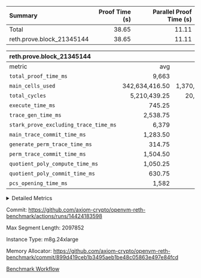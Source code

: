 | Summary | Proof Time (s) | Parallel Proof Time (s) |
|:---|---:|---:|
| Total |  38.65 |  11.11 |
| reth.prove.block_21345144 |  38.65 |  11.11 |


| reth.prove.block_21345144 |||||
|:---|---:|---:|---:|---:|
|metric|avg|sum|max|min|
| `total_proof_time_ms ` |  9,663 |  38,652 |  11,106 |  8,400 |
| `main_cells_used     ` |  342,634,416.50 |  1,370,537,666 |  481,426,748 |  248,970,306 |
| `total_cycles        ` |  5,210,439.25 |  20,841,757 |  6,306,440 |  3,744,780 |
| `execute_time_ms     ` |  745.25 |  2,981 |  865 |  513 |
| `trace_gen_time_ms   ` |  2,538.75 |  10,155 |  2,880 |  2,176 |
| `stark_prove_excluding_trace_time_ms` |  6,379 |  25,516 |  7,530 |  5,711 |
| `main_trace_commit_time_ms` |  1,283.50 |  5,134 |  1,588 |  1,102 |
| `generate_perm_trace_time_ms` |  314.75 |  1,259 |  356 |  251 |
| `perm_trace_commit_time_ms` |  1,504.50 |  6,018 |  1,765 |  1,228 |
| `quotient_poly_compute_time_ms` |  1,050.25 |  4,201 |  1,362 |  801 |
| `quotient_poly_commit_time_ms` |  630.75 |  2,523 |  710 |  502 |
| `pcs_opening_time_ms ` |  1,582 |  6,328 |  1,734 |  1,360 |



<details>
<summary>Detailed Metrics</summary>

| air_name | block_number | quotient_deg | interactions | constraints |
| --- | --- | --- | --- | --- |
| AccessAdapterAir<16> | 21345144 | 2 | 5 | 12 | 
| AccessAdapterAir<2> | 21345144 | 2 | 5 | 12 | 
| AccessAdapterAir<32> | 21345144 | 2 | 5 | 12 | 
| AccessAdapterAir<4> | 21345144 | 2 | 5 | 12 | 
| AccessAdapterAir<8> | 21345144 | 2 | 5 | 12 | 
| BitwiseOperationLookupAir<8> | 21345144 | 2 | 2 | 4 | 
| KeccakVmAir | 21345144 | 2 | 321 | 4,513 | 
| MemoryMerkleAir<8> | 21345144 | 2 | 4 | 39 | 
| PersistentBoundaryAir<8> | 21345144 | 2 | 3 | 7 | 
| PhantomAir | 21345144 | 2 | 3 | 5 | 
| Poseidon2PeripheryAir<BabyBearParameters>, 1> | 21345144 | 2 | 1 | 286 | 
| ProgramAir | 21345144 | 1 | 1 | 4 | 
| RangeTupleCheckerAir<2> | 21345144 | 1 | 1 | 4 | 
| Rv32HintStoreAir | 21345144 | 2 | 18 | 28 | 
| Sha256VmAir | 21345144 | 2 | 50 | 663 | 
| VariableRangeCheckerAir | 21345144 | 1 | 1 | 4 | 
| VmAirWrapper<Rv32BaseAluAdapterAir, BaseAluCoreAir<4, 8> | 21345144 | 2 | 20 | 37 | 
| VmAirWrapper<Rv32BaseAluAdapterAir, LessThanCoreAir<4, 8> | 21345144 | 2 | 18 | 40 | 
| VmAirWrapper<Rv32BaseAluAdapterAir, ShiftCoreAir<4, 8> | 21345144 | 2 | 24 | 91 | 
| VmAirWrapper<Rv32BranchAdapterAir, BranchEqualCoreAir<4> | 21345144 | 2 | 11 | 20 | 
| VmAirWrapper<Rv32BranchAdapterAir, BranchLessThanCoreAir<4, 8> | 21345144 | 2 | 13 | 35 | 
| VmAirWrapper<Rv32CondRdWriteAdapterAir, Rv32JalLuiCoreAir> | 21345144 | 2 | 10 | 18 | 
| VmAirWrapper<Rv32HeapAdapterAir<2, 32, 32>, BaseAluCoreAir<32, 8> | 21345144 | 2 | 61 | 126 | 
| VmAirWrapper<Rv32HeapAdapterAir<2, 32, 32>, LessThanCoreAir<32, 8> | 21345144 | 2 | 31 | 129 | 
| VmAirWrapper<Rv32HeapAdapterAir<2, 32, 32>, MultiplicationCoreAir<32, 8> | 21345144 | 2 | 61 | 57 | 
| VmAirWrapper<Rv32HeapAdapterAir<2, 32, 32>, ShiftCoreAir<32, 8> | 21345144 | 2 | 79 | 2,161 | 
| VmAirWrapper<Rv32HeapBranchAdapterAir<2, 32>, BranchEqualCoreAir<32> | 21345144 | 2 | 20 | 55 | 
| VmAirWrapper<Rv32HeapBranchAdapterAir<2, 32>, BranchLessThanCoreAir<32, 8> | 21345144 | 2 | 22 | 126 | 
| VmAirWrapper<Rv32IsEqualModAdapterAir<2, 1, 32, 32>, ModularIsEqualCoreAir<32, 4, 8> | 21345144 | 2 | 25 | 225 | 
| VmAirWrapper<Rv32IsEqualModAdapterAir<2, 3, 16, 48>, ModularIsEqualCoreAir<48, 4, 8> | 21345144 | 2 | 41 | 333 | 
| VmAirWrapper<Rv32JalrAdapterAir, Rv32JalrCoreAir> | 21345144 | 2 | 16 | 20 | 
| VmAirWrapper<Rv32LoadStoreAdapterAir, LoadSignExtendCoreAir<4, 8> | 21345144 | 2 | 18 | 33 | 
| VmAirWrapper<Rv32LoadStoreAdapterAir, LoadStoreCoreAir<4> | 21345144 | 2 | 17 | 40 | 
| VmAirWrapper<Rv32MultAdapterAir, DivRemCoreAir<4, 8> | 21345144 | 2 | 25 | 84 | 
| VmAirWrapper<Rv32MultAdapterAir, MulHCoreAir<4, 8> | 21345144 | 2 | 24 | 31 | 
| VmAirWrapper<Rv32MultAdapterAir, MultiplicationCoreAir<4, 8> | 21345144 | 2 | 19 | 19 | 
| VmAirWrapper<Rv32RdWriteAdapterAir, Rv32AuipcCoreAir> | 21345144 | 2 | 12 | 14 | 
| VmAirWrapper<Rv32VecHeapAdapterAir<1, 2, 2, 32, 32>, FieldExpressionCoreAir> | 21345144 | 2 | 415 | 480 | 
| VmAirWrapper<Rv32VecHeapAdapterAir<1, 6, 6, 16, 16>, FieldExpressionCoreAir> | 21345144 | 2 | 832 | 921 | 
| VmAirWrapper<Rv32VecHeapAdapterAir<2, 1, 1, 32, 32>, FieldExpressionCoreAir> | 21345144 | 2 | 158 | 190 | 
| VmAirWrapper<Rv32VecHeapAdapterAir<2, 2, 2, 32, 32>, FieldExpressionCoreAir> | 21345144 | 2 | 428 | 457 | 
| VmAirWrapper<Rv32VecHeapAdapterAir<2, 3, 3, 16, 16>, FieldExpressionCoreAir> | 21345144 | 2 | 246 | 288 | 
| VmAirWrapper<Rv32VecHeapAdapterAir<2, 6, 6, 16, 16>, FieldExpressionCoreAir> | 21345144 | 2 | 668 | 701 | 
| VmConnectorAir | 21345144 | 2 | 5 | 11 | 

| group | air_name | block_number | segment | rows | prep_cols | perm_cols | main_cols | cells |
| --- | --- | --- | --- | --- | --- | --- | --- | --- |
| reth.prove.block_21345144 | AccessAdapterAir<16> | 21345144 | 0 | 64 |  | 16 | 25 | 2,624 | 
| reth.prove.block_21345144 | AccessAdapterAir<16> | 21345144 | 1 | 65,536 |  | 16 | 25 | 2,686,976 | 
| reth.prove.block_21345144 | AccessAdapterAir<16> | 21345144 | 2 | 131,072 |  | 16 | 25 | 5,373,952 | 
| reth.prove.block_21345144 | AccessAdapterAir<16> | 21345144 | 3 | 32,768 |  | 16 | 25 | 1,343,488 | 
| reth.prove.block_21345144 | AccessAdapterAir<2> | 21345144 | 2 | 512 |  | 16 | 11 | 13,824 | 
| reth.prove.block_21345144 | AccessAdapterAir<2> | 21345144 | 3 | 32,768 |  | 16 | 11 | 884,736 | 
| reth.prove.block_21345144 | AccessAdapterAir<32> | 21345144 | 0 | 32 |  | 16 | 41 | 1,824 | 
| reth.prove.block_21345144 | AccessAdapterAir<32> | 21345144 | 1 | 32,768 |  | 16 | 41 | 1,867,776 | 
| reth.prove.block_21345144 | AccessAdapterAir<32> | 21345144 | 2 | 65,536 |  | 16 | 41 | 3,735,552 | 
| reth.prove.block_21345144 | AccessAdapterAir<32> | 21345144 | 3 | 16,384 |  | 16 | 41 | 933,888 | 
| reth.prove.block_21345144 | AccessAdapterAir<4> | 21345144 | 0 | 64 |  | 16 | 13 | 1,856 | 
| reth.prove.block_21345144 | AccessAdapterAir<4> | 21345144 | 2 | 256 |  | 16 | 13 | 7,424 | 
| reth.prove.block_21345144 | AccessAdapterAir<4> | 21345144 | 3 | 16,384 |  | 16 | 13 | 475,136 | 
| reth.prove.block_21345144 | AccessAdapterAir<8> | 21345144 | 0 | 262,144 |  | 16 | 17 | 8,650,752 | 
| reth.prove.block_21345144 | AccessAdapterAir<8> | 21345144 | 1 | 524,288 |  | 16 | 17 | 17,301,504 | 
| reth.prove.block_21345144 | AccessAdapterAir<8> | 21345144 | 2 | 524,288 |  | 16 | 17 | 17,301,504 | 
| reth.prove.block_21345144 | AccessAdapterAir<8> | 21345144 | 3 | 262,144 |  | 16 | 17 | 8,650,752 | 
| reth.prove.block_21345144 | BitwiseOperationLookupAir<8> | 21345144 | 0 | 65,536 | 3 | 8 | 2 | 655,360 | 
| reth.prove.block_21345144 | BitwiseOperationLookupAir<8> | 21345144 | 1 | 65,536 | 3 | 8 | 2 | 655,360 | 
| reth.prove.block_21345144 | BitwiseOperationLookupAir<8> | 21345144 | 2 | 65,536 | 3 | 8 | 2 | 655,360 | 
| reth.prove.block_21345144 | BitwiseOperationLookupAir<8> | 21345144 | 3 | 65,536 | 3 | 8 | 2 | 655,360 | 
| reth.prove.block_21345144 | KeccakVmAir | 21345144 | 0 | 1 |  | 1,056 | 3,163 | 4,219 | 
| reth.prove.block_21345144 | KeccakVmAir | 21345144 | 1 | 65,536 |  | 1,056 | 3,163 | 276,496,384 | 
| reth.prove.block_21345144 | KeccakVmAir | 21345144 | 2 | 4,096 |  | 1,056 | 3,163 | 17,281,024 | 
| reth.prove.block_21345144 | KeccakVmAir | 21345144 | 3 | 65,536 |  | 1,056 | 3,163 | 276,496,384 | 
| reth.prove.block_21345144 | MemoryMerkleAir<8> | 21345144 | 0 | 262,144 |  | 16 | 32 | 12,582,912 | 
| reth.prove.block_21345144 | MemoryMerkleAir<8> | 21345144 | 1 | 524,288 |  | 16 | 32 | 25,165,824 | 
| reth.prove.block_21345144 | MemoryMerkleAir<8> | 21345144 | 2 | 262,144 |  | 16 | 32 | 12,582,912 | 
| reth.prove.block_21345144 | MemoryMerkleAir<8> | 21345144 | 3 | 524,288 |  | 16 | 32 | 25,165,824 | 
| reth.prove.block_21345144 | PersistentBoundaryAir<8> | 21345144 | 0 | 262,144 |  | 12 | 20 | 8,388,608 | 
| reth.prove.block_21345144 | PersistentBoundaryAir<8> | 21345144 | 1 | 524,288 |  | 12 | 20 | 16,777,216 | 
| reth.prove.block_21345144 | PersistentBoundaryAir<8> | 21345144 | 2 | 262,144 |  | 12 | 20 | 8,388,608 | 
| reth.prove.block_21345144 | PersistentBoundaryAir<8> | 21345144 | 3 | 262,144 |  | 12 | 20 | 8,388,608 | 
| reth.prove.block_21345144 | PhantomAir | 21345144 | 0 | 4 |  | 12 | 6 | 72 | 
| reth.prove.block_21345144 | PhantomAir | 21345144 | 1 | 32 |  | 12 | 6 | 576 | 
| reth.prove.block_21345144 | PhantomAir | 21345144 | 2 | 1 |  | 12 | 6 | 18 | 
| reth.prove.block_21345144 | PhantomAir | 21345144 | 3 | 8 |  | 12 | 6 | 144 | 
| reth.prove.block_21345144 | Poseidon2PeripheryAir<BabyBearParameters>, 1> | 21345144 | 0 | 262,144 |  | 8 | 300 | 80,740,352 | 
| reth.prove.block_21345144 | Poseidon2PeripheryAir<BabyBearParameters>, 1> | 21345144 | 1 | 262,144 |  | 8 | 300 | 80,740,352 | 
| reth.prove.block_21345144 | Poseidon2PeripheryAir<BabyBearParameters>, 1> | 21345144 | 2 | 131,072 |  | 8 | 300 | 40,370,176 | 
| reth.prove.block_21345144 | Poseidon2PeripheryAir<BabyBearParameters>, 1> | 21345144 | 3 | 262,144 |  | 8 | 300 | 80,740,352 | 
| reth.prove.block_21345144 | ProgramAir | 21345144 | 0 | 524,288 |  | 8 | 10 | 9,437,184 | 
| reth.prove.block_21345144 | ProgramAir | 21345144 | 1 | 524,288 |  | 8 | 10 | 9,437,184 | 
| reth.prove.block_21345144 | ProgramAir | 21345144 | 2 | 524,288 |  | 8 | 10 | 9,437,184 | 
| reth.prove.block_21345144 | ProgramAir | 21345144 | 3 | 524,288 |  | 8 | 10 | 9,437,184 | 
| reth.prove.block_21345144 | RangeTupleCheckerAir<2> | 21345144 | 0 | 2,097,152 | 2 | 8 | 1 | 18,874,368 | 
| reth.prove.block_21345144 | RangeTupleCheckerAir<2> | 21345144 | 1 | 2,097,152 | 2 | 8 | 1 | 18,874,368 | 
| reth.prove.block_21345144 | RangeTupleCheckerAir<2> | 21345144 | 2 | 2,097,152 | 2 | 8 | 1 | 18,874,368 | 
| reth.prove.block_21345144 | RangeTupleCheckerAir<2> | 21345144 | 3 | 2,097,152 | 2 | 8 | 1 | 18,874,368 | 
| reth.prove.block_21345144 | Rv32HintStoreAir | 21345144 | 0 | 131,072 |  | 44 | 32 | 9,961,472 | 
| reth.prove.block_21345144 | Rv32HintStoreAir | 21345144 | 1 | 262,144 |  | 44 | 32 | 19,922,944 | 
| reth.prove.block_21345144 | VariableRangeCheckerAir | 21345144 | 0 | 262,144 | 2 | 8 | 1 | 2,359,296 | 
| reth.prove.block_21345144 | VariableRangeCheckerAir | 21345144 | 1 | 262,144 | 2 | 8 | 1 | 2,359,296 | 
| reth.prove.block_21345144 | VariableRangeCheckerAir | 21345144 | 2 | 262,144 | 2 | 8 | 1 | 2,359,296 | 
| reth.prove.block_21345144 | VariableRangeCheckerAir | 21345144 | 3 | 262,144 | 2 | 8 | 1 | 2,359,296 | 
| reth.prove.block_21345144 | VmAirWrapper<Rv32BaseAluAdapterAir, BaseAluCoreAir<4, 8> | 21345144 | 0 | 2,097,152 |  | 52 | 36 | 184,549,376 | 
| reth.prove.block_21345144 | VmAirWrapper<Rv32BaseAluAdapterAir, BaseAluCoreAir<4, 8> | 21345144 | 1 | 2,097,152 |  | 52 | 36 | 184,549,376 | 
| reth.prove.block_21345144 | VmAirWrapper<Rv32BaseAluAdapterAir, BaseAluCoreAir<4, 8> | 21345144 | 2 | 2,097,152 |  | 52 | 36 | 184,549,376 | 
| reth.prove.block_21345144 | VmAirWrapper<Rv32BaseAluAdapterAir, BaseAluCoreAir<4, 8> | 21345144 | 3 | 2,097,152 |  | 52 | 36 | 184,549,376 | 
| reth.prove.block_21345144 | VmAirWrapper<Rv32BaseAluAdapterAir, LessThanCoreAir<4, 8> | 21345144 | 0 | 131,072 |  | 40 | 37 | 10,092,544 | 
| reth.prove.block_21345144 | VmAirWrapper<Rv32BaseAluAdapterAir, LessThanCoreAir<4, 8> | 21345144 | 1 | 131,072 |  | 40 | 37 | 10,092,544 | 
| reth.prove.block_21345144 | VmAirWrapper<Rv32BaseAluAdapterAir, LessThanCoreAir<4, 8> | 21345144 | 2 | 131,072 |  | 40 | 37 | 10,092,544 | 
| reth.prove.block_21345144 | VmAirWrapper<Rv32BaseAluAdapterAir, LessThanCoreAir<4, 8> | 21345144 | 3 | 131,072 |  | 40 | 37 | 10,092,544 | 
| reth.prove.block_21345144 | VmAirWrapper<Rv32BaseAluAdapterAir, ShiftCoreAir<4, 8> | 21345144 | 0 | 262,144 |  | 52 | 53 | 27,525,120 | 
| reth.prove.block_21345144 | VmAirWrapper<Rv32BaseAluAdapterAir, ShiftCoreAir<4, 8> | 21345144 | 1 | 524,288 |  | 52 | 53 | 55,050,240 | 
| reth.prove.block_21345144 | VmAirWrapper<Rv32BaseAluAdapterAir, ShiftCoreAir<4, 8> | 21345144 | 2 | 524,288 |  | 52 | 53 | 55,050,240 | 
| reth.prove.block_21345144 | VmAirWrapper<Rv32BaseAluAdapterAir, ShiftCoreAir<4, 8> | 21345144 | 3 | 262,144 |  | 52 | 53 | 27,525,120 | 
| reth.prove.block_21345144 | VmAirWrapper<Rv32BranchAdapterAir, BranchEqualCoreAir<4> | 21345144 | 0 | 524,288 |  | 28 | 26 | 28,311,552 | 
| reth.prove.block_21345144 | VmAirWrapper<Rv32BranchAdapterAir, BranchEqualCoreAir<4> | 21345144 | 1 | 524,288 |  | 28 | 26 | 28,311,552 | 
| reth.prove.block_21345144 | VmAirWrapper<Rv32BranchAdapterAir, BranchEqualCoreAir<4> | 21345144 | 2 | 524,288 |  | 28 | 26 | 28,311,552 | 
| reth.prove.block_21345144 | VmAirWrapper<Rv32BranchAdapterAir, BranchEqualCoreAir<4> | 21345144 | 3 | 524,288 |  | 28 | 26 | 28,311,552 | 
| reth.prove.block_21345144 | VmAirWrapper<Rv32BranchAdapterAir, BranchLessThanCoreAir<4, 8> | 21345144 | 0 | 262,144 |  | 32 | 32 | 16,777,216 | 
| reth.prove.block_21345144 | VmAirWrapper<Rv32BranchAdapterAir, BranchLessThanCoreAir<4, 8> | 21345144 | 1 | 524,288 |  | 32 | 32 | 33,554,432 | 
| reth.prove.block_21345144 | VmAirWrapper<Rv32BranchAdapterAir, BranchLessThanCoreAir<4, 8> | 21345144 | 2 | 1,048,576 |  | 32 | 32 | 67,108,864 | 
| reth.prove.block_21345144 | VmAirWrapper<Rv32BranchAdapterAir, BranchLessThanCoreAir<4, 8> | 21345144 | 3 | 262,144 |  | 32 | 32 | 16,777,216 | 
| reth.prove.block_21345144 | VmAirWrapper<Rv32CondRdWriteAdapterAir, Rv32JalLuiCoreAir> | 21345144 | 0 | 262,144 |  | 28 | 18 | 12,058,624 | 
| reth.prove.block_21345144 | VmAirWrapper<Rv32CondRdWriteAdapterAir, Rv32JalLuiCoreAir> | 21345144 | 1 | 131,072 |  | 28 | 18 | 6,029,312 | 
| reth.prove.block_21345144 | VmAirWrapper<Rv32CondRdWriteAdapterAir, Rv32JalLuiCoreAir> | 21345144 | 2 | 131,072 |  | 28 | 18 | 6,029,312 | 
| reth.prove.block_21345144 | VmAirWrapper<Rv32CondRdWriteAdapterAir, Rv32JalLuiCoreAir> | 21345144 | 3 | 65,536 |  | 28 | 18 | 3,014,656 | 
| reth.prove.block_21345144 | VmAirWrapper<Rv32HeapAdapterAir<2, 32, 32>, BaseAluCoreAir<32, 8> | 21345144 | 1 | 1,024 |  | 192 | 168 | 368,640 | 
| reth.prove.block_21345144 | VmAirWrapper<Rv32HeapAdapterAir<2, 32, 32>, BaseAluCoreAir<32, 8> | 21345144 | 2 | 4,096 |  | 192 | 168 | 1,474,560 | 
| reth.prove.block_21345144 | VmAirWrapper<Rv32HeapAdapterAir<2, 32, 32>, BaseAluCoreAir<32, 8> | 21345144 | 3 | 2,048 |  | 192 | 168 | 737,280 | 
| reth.prove.block_21345144 | VmAirWrapper<Rv32HeapAdapterAir<2, 32, 32>, LessThanCoreAir<32, 8> | 21345144 | 1 | 256 |  | 68 | 169 | 60,672 | 
| reth.prove.block_21345144 | VmAirWrapper<Rv32HeapAdapterAir<2, 32, 32>, LessThanCoreAir<32, 8> | 21345144 | 2 | 2,048 |  | 68 | 169 | 485,376 | 
| reth.prove.block_21345144 | VmAirWrapper<Rv32HeapAdapterAir<2, 32, 32>, LessThanCoreAir<32, 8> | 21345144 | 3 | 512 |  | 68 | 169 | 121,344 | 
| reth.prove.block_21345144 | VmAirWrapper<Rv32HeapAdapterAir<2, 32, 32>, MultiplicationCoreAir<32, 8> | 21345144 | 1 | 256 |  | 192 | 164 | 91,136 | 
| reth.prove.block_21345144 | VmAirWrapper<Rv32HeapAdapterAir<2, 32, 32>, MultiplicationCoreAir<32, 8> | 21345144 | 2 | 512 |  | 192 | 164 | 182,272 | 
| reth.prove.block_21345144 | VmAirWrapper<Rv32HeapAdapterAir<2, 32, 32>, MultiplicationCoreAir<32, 8> | 21345144 | 3 | 128 |  | 192 | 164 | 45,568 | 
| reth.prove.block_21345144 | VmAirWrapper<Rv32HeapAdapterAir<2, 32, 32>, ShiftCoreAir<32, 8> | 21345144 | 1 | 512 |  | 164 | 241 | 207,360 | 
| reth.prove.block_21345144 | VmAirWrapper<Rv32HeapAdapterAir<2, 32, 32>, ShiftCoreAir<32, 8> | 21345144 | 2 | 1,024 |  | 164 | 241 | 414,720 | 
| reth.prove.block_21345144 | VmAirWrapper<Rv32HeapAdapterAir<2, 32, 32>, ShiftCoreAir<32, 8> | 21345144 | 3 | 512 |  | 164 | 241 | 207,360 | 
| reth.prove.block_21345144 | VmAirWrapper<Rv32HeapBranchAdapterAir<2, 32>, BranchEqualCoreAir<32> | 21345144 | 1 | 2,048 |  | 48 | 124 | 352,256 | 
| reth.prove.block_21345144 | VmAirWrapper<Rv32HeapBranchAdapterAir<2, 32>, BranchEqualCoreAir<32> | 21345144 | 2 | 8,192 |  | 48 | 124 | 1,409,024 | 
| reth.prove.block_21345144 | VmAirWrapper<Rv32HeapBranchAdapterAir<2, 32>, BranchEqualCoreAir<32> | 21345144 | 3 | 2,048 |  | 48 | 124 | 352,256 | 
| reth.prove.block_21345144 | VmAirWrapper<Rv32IsEqualModAdapterAir<2, 1, 32, 32>, ModularIsEqualCoreAir<32, 4, 8> | 21345144 | 0 | 1 |  | 56 | 166 | 222 | 
| reth.prove.block_21345144 | VmAirWrapper<Rv32IsEqualModAdapterAir<2, 1, 32, 32>, ModularIsEqualCoreAir<32, 4, 8> | 21345144 | 1 | 8,192 |  | 56 | 166 | 1,818,624 | 
| reth.prove.block_21345144 | VmAirWrapper<Rv32JalrAdapterAir, Rv32JalrCoreAir> | 21345144 | 0 | 131,072 |  | 36 | 28 | 8,388,608 | 
| reth.prove.block_21345144 | VmAirWrapper<Rv32JalrAdapterAir, Rv32JalrCoreAir> | 21345144 | 1 | 131,072 |  | 36 | 28 | 8,388,608 | 
| reth.prove.block_21345144 | VmAirWrapper<Rv32JalrAdapterAir, Rv32JalrCoreAir> | 21345144 | 2 | 131,072 |  | 36 | 28 | 8,388,608 | 
| reth.prove.block_21345144 | VmAirWrapper<Rv32JalrAdapterAir, Rv32JalrCoreAir> | 21345144 | 3 | 131,072 |  | 36 | 28 | 8,388,608 | 
| reth.prove.block_21345144 | VmAirWrapper<Rv32LoadStoreAdapterAir, LoadSignExtendCoreAir<4, 8> | 21345144 | 0 | 262,144 |  | 52 | 36 | 23,068,672 | 
| reth.prove.block_21345144 | VmAirWrapper<Rv32LoadStoreAdapterAir, LoadSignExtendCoreAir<4, 8> | 21345144 | 1 | 262,144 |  | 52 | 36 | 23,068,672 | 
| reth.prove.block_21345144 | VmAirWrapper<Rv32LoadStoreAdapterAir, LoadSignExtendCoreAir<4, 8> | 21345144 | 2 | 524,288 |  | 52 | 36 | 46,137,344 | 
| reth.prove.block_21345144 | VmAirWrapper<Rv32LoadStoreAdapterAir, LoadSignExtendCoreAir<4, 8> | 21345144 | 3 | 262,144 |  | 52 | 36 | 23,068,672 | 
| reth.prove.block_21345144 | VmAirWrapper<Rv32LoadStoreAdapterAir, LoadStoreCoreAir<4> | 21345144 | 0 | 4,194,304 |  | 52 | 41 | 390,070,272 | 
| reth.prove.block_21345144 | VmAirWrapper<Rv32LoadStoreAdapterAir, LoadStoreCoreAir<4> | 21345144 | 1 | 4,194,304 |  | 52 | 41 | 390,070,272 | 
| reth.prove.block_21345144 | VmAirWrapper<Rv32LoadStoreAdapterAir, LoadStoreCoreAir<4> | 21345144 | 2 | 4,194,304 |  | 52 | 41 | 390,070,272 | 
| reth.prove.block_21345144 | VmAirWrapper<Rv32LoadStoreAdapterAir, LoadStoreCoreAir<4> | 21345144 | 3 | 2,097,152 |  | 52 | 41 | 195,035,136 | 
| reth.prove.block_21345144 | VmAirWrapper<Rv32MultAdapterAir, DivRemCoreAir<4, 8> | 21345144 | 1 | 1,024 |  | 72 | 59 | 134,144 | 
| reth.prove.block_21345144 | VmAirWrapper<Rv32MultAdapterAir, DivRemCoreAir<4, 8> | 21345144 | 2 | 64 |  | 72 | 59 | 8,384 | 
| reth.prove.block_21345144 | VmAirWrapper<Rv32MultAdapterAir, DivRemCoreAir<4, 8> | 21345144 | 3 | 16 |  | 72 | 59 | 2,096 | 
| reth.prove.block_21345144 | VmAirWrapper<Rv32MultAdapterAir, MulHCoreAir<4, 8> | 21345144 | 0 | 128 |  | 72 | 39 | 14,208 | 
| reth.prove.block_21345144 | VmAirWrapper<Rv32MultAdapterAir, MulHCoreAir<4, 8> | 21345144 | 1 | 16,384 |  | 72 | 39 | 1,818,624 | 
| reth.prove.block_21345144 | VmAirWrapper<Rv32MultAdapterAir, MulHCoreAir<4, 8> | 21345144 | 2 | 32,768 |  | 72 | 39 | 3,637,248 | 
| reth.prove.block_21345144 | VmAirWrapper<Rv32MultAdapterAir, MulHCoreAir<4, 8> | 21345144 | 3 | 16,384 |  | 72 | 39 | 1,818,624 | 
| reth.prove.block_21345144 | VmAirWrapper<Rv32MultAdapterAir, MultiplicationCoreAir<4, 8> | 21345144 | 0 | 256 |  | 52 | 31 | 21,248 | 
| reth.prove.block_21345144 | VmAirWrapper<Rv32MultAdapterAir, MultiplicationCoreAir<4, 8> | 21345144 | 1 | 65,536 |  | 52 | 31 | 5,439,488 | 
| reth.prove.block_21345144 | VmAirWrapper<Rv32MultAdapterAir, MultiplicationCoreAir<4, 8> | 21345144 | 2 | 65,536 |  | 52 | 31 | 5,439,488 | 
| reth.prove.block_21345144 | VmAirWrapper<Rv32MultAdapterAir, MultiplicationCoreAir<4, 8> | 21345144 | 3 | 32,768 |  | 52 | 31 | 2,719,744 | 
| reth.prove.block_21345144 | VmAirWrapper<Rv32RdWriteAdapterAir, Rv32AuipcCoreAir> | 21345144 | 0 | 65,536 |  | 28 | 20 | 3,145,728 | 
| reth.prove.block_21345144 | VmAirWrapper<Rv32RdWriteAdapterAir, Rv32AuipcCoreAir> | 21345144 | 1 | 65,536 |  | 28 | 20 | 3,145,728 | 
| reth.prove.block_21345144 | VmAirWrapper<Rv32RdWriteAdapterAir, Rv32AuipcCoreAir> | 21345144 | 2 | 16,384 |  | 28 | 20 | 786,432 | 
| reth.prove.block_21345144 | VmAirWrapper<Rv32RdWriteAdapterAir, Rv32AuipcCoreAir> | 21345144 | 3 | 32,768 |  | 28 | 20 | 1,572,864 | 
| reth.prove.block_21345144 | VmAirWrapper<Rv32VecHeapAdapterAir<1, 2, 2, 32, 32>, FieldExpressionCoreAir> | 21345144 | 0 | 1 |  | 836 | 547 | 1,383 | 
| reth.prove.block_21345144 | VmAirWrapper<Rv32VecHeapAdapterAir<1, 2, 2, 32, 32>, FieldExpressionCoreAir> | 21345144 | 1 | 2,048 |  | 836 | 547 | 2,832,384 | 
| reth.prove.block_21345144 | VmAirWrapper<Rv32VecHeapAdapterAir<2, 1, 1, 32, 32>, FieldExpressionCoreAir> | 21345144 | 0 | 1 |  | 320 | 263 | 583 | 
| reth.prove.block_21345144 | VmAirWrapper<Rv32VecHeapAdapterAir<2, 1, 1, 32, 32>, FieldExpressionCoreAir> | 21345144 | 1 | 32 |  | 320 | 263 | 18,656 | 
| reth.prove.block_21345144 | VmAirWrapper<Rv32VecHeapAdapterAir<2, 2, 2, 32, 32>, FieldExpressionCoreAir> | 21345144 | 0 | 1 |  | 860 | 625 | 1,485 | 
| reth.prove.block_21345144 | VmAirWrapper<Rv32VecHeapAdapterAir<2, 2, 2, 32, 32>, FieldExpressionCoreAir> | 21345144 | 1 | 2,048 |  | 860 | 625 | 3,041,280 | 
| reth.prove.block_21345144 | VmConnectorAir | 21345144 | 0 | 2 | 1 | 16 | 5 | 42 | 
| reth.prove.block_21345144 | VmConnectorAir | 21345144 | 1 | 2 | 1 | 16 | 5 | 42 | 
| reth.prove.block_21345144 | VmConnectorAir | 21345144 | 2 | 2 | 1 | 16 | 5 | 42 | 
| reth.prove.block_21345144 | VmConnectorAir | 21345144 | 3 | 2 | 1 | 16 | 5 | 42 | 

| group | block_number | num_segments |
| --- | --- | --- |
| reth.prove.block_21345144 | 21345144 | 4 | 

| group | block_number | segment | trace_gen_time_ms | total_proof_time_ms | total_cycles | total_cells | stark_prove_excluding_trace_time_ms | quotient_poly_compute_time_ms | quotient_poly_commit_time_ms | perm_trace_commit_time_ms | pcs_opening_time_ms | main_trace_commit_time_ms | main_cells_used | generate_perm_trace_time_ms | execute_time_ms |
| --- | --- | --- | --- | --- | --- | --- | --- | --- | --- | --- | --- | --- | --- | --- | --- |
| reth.prove.block_21345144 | 21345144 | 0 | 2,388 | 9,143 | 5,122,922 | 855,689,369 | 6,004 | 801 | 651 | 1,462 | 1,569 | 1,209 | 248,970,306 | 299 | 751 | 
| reth.prove.block_21345144 | 21345144 | 1 | 2,711 | 11,106 | 5,667,615 | 1,230,748,938 | 7,530 | 1,362 | 710 | 1,765 | 1,734 | 1,588 | 481,426,748 | 353 | 865 | 
| reth.prove.block_21345144 | 21345144 | 2 | 2,880 | 10,003 | 6,306,440 | 945,956,860 | 6,271 | 915 | 660 | 1,563 | 1,665 | 1,102 | 298,024,869 | 356 | 852 | 
| reth.prove.block_21345144 | 21345144 | 3 | 2,176 | 8,400 | 3,744,780 | 938,745,578 | 5,711 | 1,123 | 502 | 1,228 | 1,360 | 1,235 | 342,115,743 | 251 | 513 | 

| group | block_number | segment | trace_height_constraint | weighted_sum | threshold |
| --- | --- | --- | --- | --- | --- |
| reth.prove.block_21345144 | 21345144 | 0 | 0 | 16,646,942 | 2,013,265,921 | 
| reth.prove.block_21345144 | 21345144 | 0 | 1 | 47,844,252 | 2,013,265,921 | 
| reth.prove.block_21345144 | 21345144 | 0 | 2 | 8,323,471 | 2,013,265,921 | 
| reth.prove.block_21345144 | 21345144 | 0 | 3 | 58,331,018 | 2,013,265,921 | 
| reth.prove.block_21345144 | 21345144 | 0 | 4 | 1,048,576 | 2,013,265,921 | 
| reth.prove.block_21345144 | 21345144 | 0 | 5 | 524,288 | 2,013,265,921 | 
| reth.prove.block_21345144 | 21345144 | 0 | 6 | 14,090,521 | 2,013,265,921 | 
| reth.prove.block_21345144 | 21345144 | 0 | 7 |  | 2,013,265,921 | 
| reth.prove.block_21345144 | 21345144 | 0 | 8 | 2,048 | 2,013,265,921 | 
| reth.prove.block_21345144 | 21345144 | 0 | 9 | 150,087,916 | 2,013,265,921 | 
| reth.prove.block_21345144 | 21345144 | 1 | 0 | 18,024,676 | 2,013,265,921 | 
| reth.prove.block_21345144 | 21345144 | 1 | 1 | 58,911,648 | 2,013,265,921 | 
| reth.prove.block_21345144 | 21345144 | 1 | 2 | 9,012,338 | 2,013,265,921 | 
| reth.prove.block_21345144 | 21345144 | 1 | 3 | 71,694,820 | 2,013,265,921 | 
| reth.prove.block_21345144 | 21345144 | 1 | 4 | 2,097,152 | 2,013,265,921 | 
| reth.prove.block_21345144 | 21345144 | 1 | 5 | 1,048,576 | 2,013,265,921 | 
| reth.prove.block_21345144 | 21345144 | 1 | 6 | 24,796,320 | 2,013,265,921 | 
| reth.prove.block_21345144 | 21345144 | 1 | 7 |  | 2,013,265,921 | 
| reth.prove.block_21345144 | 21345144 | 1 | 8 | 409,600 | 2,013,265,921 | 
| reth.prove.block_21345144 | 21345144 | 1 | 9 | 189,271,930 | 2,013,265,921 | 
| reth.prove.block_21345144 | 21345144 | 2 | 0 | 18,881,670 | 2,013,265,921 | 
| reth.prove.block_21345144 | 21345144 | 2 | 1 | 55,480,960 | 2,013,265,921 | 
| reth.prove.block_21345144 | 21345144 | 2 | 2 | 9,440,835 | 2,013,265,921 | 
| reth.prove.block_21345144 | 21345144 | 2 | 3 | 67,638,148 | 2,013,265,921 | 
| reth.prove.block_21345144 | 21345144 | 2 | 4 | 1,048,576 | 2,013,265,921 | 
| reth.prove.block_21345144 | 21345144 | 2 | 5 | 524,288 | 2,013,265,921 | 
| reth.prove.block_21345144 | 21345144 | 2 | 6 | 16,453,760 | 2,013,265,921 | 
| reth.prove.block_21345144 | 21345144 | 2 | 7 |  | 2,013,265,921 | 
| reth.prove.block_21345144 | 21345144 | 2 | 8 | 541,184 | 2,013,265,921 | 
| reth.prove.block_21345144 | 21345144 | 2 | 9 | 173,155,149 | 2,013,265,921 | 
| reth.prove.block_21345144 | 21345144 | 3 | 0 | 11,970,868 | 2,013,265,921 | 
| reth.prove.block_21345144 | 21345144 | 3 | 1 | 40,556,128 | 2,013,265,921 | 
| reth.prove.block_21345144 | 21345144 | 3 | 2 | 5,985,434 | 2,013,265,921 | 
| reth.prove.block_21345144 | 21345144 | 3 | 3 | 46,766,180 | 2,013,265,921 | 
| reth.prove.block_21345144 | 21345144 | 3 | 4 | 1,835,008 | 2,013,265,921 | 
| reth.prove.block_21345144 | 21345144 | 3 | 5 | 786,432 | 2,013,265,921 | 
| reth.prove.block_21345144 | 21345144 | 3 | 6 | 22,087,456 | 2,013,265,921 | 
| reth.prove.block_21345144 | 21345144 | 3 | 7 |  | 2,013,265,921 | 
| reth.prove.block_21345144 | 21345144 | 3 | 8 | 266,368 | 2,013,265,921 | 
| reth.prove.block_21345144 | 21345144 | 3 | 9 | 133,530,674 | 2,013,265,921 | 

</details>


Commit: https://github.com/axiom-crypto/openvm-reth-benchmark/actions/runs/14424183598

Max Segment Length: 2097852

Instance Type: m8g.24xlarge

Memory Allocator: https://github.com/axiom-crypto/openvm-reth-benchmark/commit/899d419ceb1b3495aeb1be48c05863e497e84fcd

[Benchmark Workflow]()
